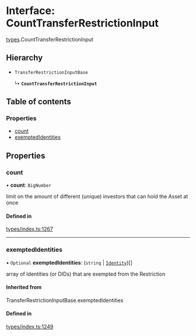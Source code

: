 # Interface: CountTransferRestrictionInput

[types](../wiki/types).CountTransferRestrictionInput

## Hierarchy

- `TransferRestrictionInputBase`

  ↳ **`CountTransferRestrictionInput`**

## Table of contents

### Properties

- [count](../wiki/types.CountTransferRestrictionInput#count)
- [exemptedIdentities](../wiki/types.CountTransferRestrictionInput#exemptedidentities)

## Properties

### count

• **count**: `BigNumber`

limit on the amount of different (unique) investors that can hold the Asset at once

#### Defined in

[types/index.ts:1267](https://github.com/PolymathNetwork/polymesh-sdk/blob/31dfa0dc/src/types/index.ts#L1267)

___

### exemptedIdentities

• `Optional` **exemptedIdentities**: (`string` \| [`Identity`](../wiki/api.entities.Identity.Identity))[]

array of Identities (or DIDs) that are exempted from the Restriction

#### Inherited from

TransferRestrictionInputBase.exemptedIdentities

#### Defined in

[types/index.ts:1249](https://github.com/PolymathNetwork/polymesh-sdk/blob/31dfa0dc/src/types/index.ts#L1249)

